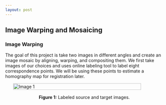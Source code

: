 ```yaml
---
layout: post
---
```


## Image Warping and Mosaicing

### Image Warping

The goal of this project is take two images in different angles and create an image mosaic by aligning, warping, and compositing them. We first take images of our choices and uses online labeling tool to label eight correspondence points. We will be using these points to estimate a homography map for registration later. 

<div style="display: flex; justify-content: center;">   
   <img src="{{ site.baseurl }}/assets/proj4_images/source_target.png" alt="Image 1" style="width: 90%; height: auto;"> 
</div> 
<p style="text-align: center; margin-top: 15px;"><strong>Figure 1:</strong> Labeled source and target images.</p>
